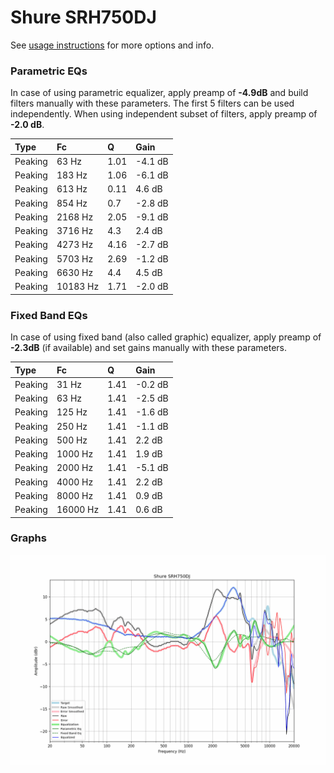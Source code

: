 # Shure SRH750DJ
See [usage instructions](https://github.com/jaakkopasanen/AutoEq#usage) for more options and info.

### Parametric EQs
In case of using parametric equalizer, apply preamp of **-4.9dB** and build filters manually
with these parameters. The first 5 filters can be used independently.
When using independent subset of filters, apply preamp of **-2.0 dB**.

| Type    | Fc       |    Q | Gain    |
|:--------|:---------|:-----|:--------|
| Peaking | 63 Hz    | 1.01 | -4.1 dB |
| Peaking | 183 Hz   | 1.06 | -6.1 dB |
| Peaking | 613 Hz   | 0.11 | 4.6 dB  |
| Peaking | 854 Hz   | 0.7  | -2.8 dB |
| Peaking | 2168 Hz  | 2.05 | -9.1 dB |
| Peaking | 3716 Hz  | 4.3  | 2.4 dB  |
| Peaking | 4273 Hz  | 4.16 | -2.7 dB |
| Peaking | 5703 Hz  | 2.69 | -1.2 dB |
| Peaking | 6630 Hz  | 4.4  | 4.5 dB  |
| Peaking | 10183 Hz | 1.71 | -2.0 dB |

### Fixed Band EQs
In case of using fixed band (also called graphic) equalizer, apply preamp of **-2.3dB**
(if available) and set gains manually with these parameters.

| Type    | Fc       |    Q | Gain    |
|:--------|:---------|:-----|:--------|
| Peaking | 31 Hz    | 1.41 | -0.2 dB |
| Peaking | 63 Hz    | 1.41 | -2.5 dB |
| Peaking | 125 Hz   | 1.41 | -1.6 dB |
| Peaking | 250 Hz   | 1.41 | -1.1 dB |
| Peaking | 500 Hz   | 1.41 | 2.2 dB  |
| Peaking | 1000 Hz  | 1.41 | 1.9 dB  |
| Peaking | 2000 Hz  | 1.41 | -5.1 dB |
| Peaking | 4000 Hz  | 1.41 | 2.2 dB  |
| Peaking | 8000 Hz  | 1.41 | 0.9 dB  |
| Peaking | 16000 Hz | 1.41 | 0.6 dB  |

### Graphs
![](./Shure%20SRH750DJ.png)